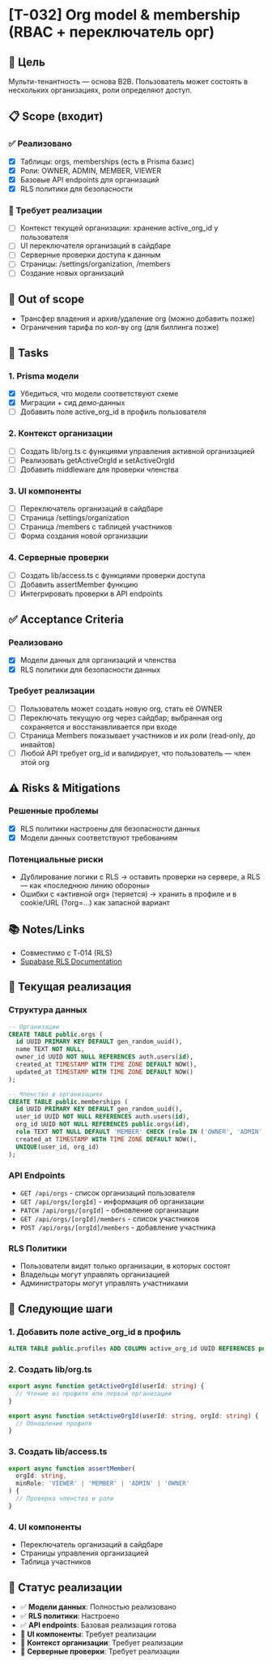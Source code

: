 # [T-032] Org model & membership (RBAC + переключатель орг)

## 🎯 Цель

Мульти-тенантность — основа B2B. Пользователь может состоять в нескольких организациях, роли определяют доступ.

## 📋 Scope (входит)

### ✅ Реализовано

- [x] Таблицы: orgs, memberships (есть в Prisma базис)
- [x] Роли: OWNER, ADMIN, MEMBER, VIEWER
- [x] Базовые API endpoints для организаций
- [x] RLS политики для безопасности

### 🔄 Требует реализации

- [ ] Контекст текущей организации: хранение active_org_id у пользователя
- [ ] UI переключателя организаций в сайдбаре
- [ ] Серверные проверки доступа к данным
- [ ] Страницы: /settings/organization, /members
- [ ] Создание новых организаций

## 🚫 Out of scope

- Трансфер владения и архив/удаление org (можно добавить позже)
- Ограничения тарифа по кол-ву org (для биллинга позже)

## 📝 Tasks

### 1. Prisma модели

- [x] Убедиться, что модели соответствуют схеме
- [x] Миграции + сид демо‑данных
- [ ] Добавить поле active_org_id в профиль пользователя

### 2. Контекст организации

- [ ] Создать lib/org.ts с функциями управления активной организацией
- [ ] Реализовать getActiveOrgId и setActiveOrgId
- [ ] Добавить middleware для проверки членства

### 3. UI компоненты

- [ ] Переключатель организаций в сайдбаре
- [ ] Страница /settings/organization
- [ ] Страница /members с таблицей участников
- [ ] Форма создания новой организации

### 4. Серверные проверки

- [ ] Создать lib/access.ts с функциями проверки доступа
- [ ] Добавить assertMember функцию
- [ ] Интегрировать проверки в API endpoints

## ✅ Acceptance Criteria

### Реализовано

- [x] Модели данных для организаций и членства
- [x] RLS политики для безопасности данных

### Требует реализации

- [ ] Пользователь может создать новую org, стать её OWNER
- [ ] Переключать текущую org через сайдбар; выбранная org сохраняется и восстанавливается при входе
- [ ] Страница Members показывает участников и их роли (read‑only, до инвайтов)
- [ ] Любой API требует org_id и валидирует, что пользователь — член этой org

## ⚠️ Risks & Mitigations

### Решенные проблемы

- [x] RLS политики настроены для безопасности данных
- [x] Модели данных соответствуют требованиям

### Потенциальные риски

- Дублирование логики с RLS → оставить проверки на сервере, а RLS — как «последнюю линию обороны»
- Ошибки с «активной org» (теряется) → хранить в профиле и в cookie/URL (?org=...) как запасной вариант

## 📚 Notes/Links

- Совместимо с T‑014 (RLS)
- [Supabase RLS Documentation](https://supabase.com/docs/guides/auth/row-level-security)

## 🔧 Текущая реализация

### Структура данных

```sql
-- Организации
CREATE TABLE public.orgs (
  id UUID PRIMARY KEY DEFAULT gen_random_uuid(),
  name TEXT NOT NULL,
  owner_id UUID NOT NULL REFERENCES auth.users(id),
  created_at TIMESTAMP WITH TIME ZONE DEFAULT NOW(),
  updated_at TIMESTAMP WITH TIME ZONE DEFAULT NOW()
);

-- Членство в организациях
CREATE TABLE public.memberships (
  id UUID PRIMARY KEY DEFAULT gen_random_uuid(),
  user_id UUID NOT NULL REFERENCES auth.users(id),
  org_id UUID NOT NULL REFERENCES public.orgs(id),
  role TEXT NOT NULL DEFAULT 'MEMBER' CHECK (role IN ('OWNER', 'ADMIN', 'MEMBER', 'VIEWER')),
  created_at TIMESTAMP WITH TIME ZONE DEFAULT NOW(),
  UNIQUE(user_id, org_id)
);
```

### API Endpoints

- `GET /api/orgs` - список организаций пользователя
- `GET /api/orgs/[orgId]` - информация об организации
- `PATCH /api/orgs/[orgId]` - обновление организации
- `GET /api/orgs/[orgId]/members` - список участников
- `POST /api/orgs/[orgId]/members` - добавление участника

### RLS Политики

- Пользователи видят только организации, в которых состоят
- Владельцы могут управлять организацией
- Администраторы могут управлять участниками

## 🚀 Следующие шаги

### 1. Добавить поле active_org_id в профиль

```sql
ALTER TABLE public.profiles ADD COLUMN active_org_id UUID REFERENCES public.orgs(id);
```

### 2. Создать lib/org.ts

```typescript
export async function getActiveOrgId(userId: string) {
  // Чтение из профиля или первой организации
}

export async function setActiveOrgId(userId: string, orgId: string) {
  // Обновление профиля
}
```

### 3. Создать lib/access.ts

```typescript
export async function assertMember(
  orgId: string,
  minRole: 'VIEWER' | 'MEMBER' | 'ADMIN' | 'OWNER'
) {
  // Проверка членства и роли
}
```

### 4. UI компоненты

- Переключатель организаций в сайдбаре
- Страницы управления организацией
- Таблица участников

## 🎯 Статус реализации

- ✅ **Модели данных**: Полностью реализовано
- ✅ **RLS политики**: Настроено
- ✅ **API endpoints**: Базовая реализация готова
- 🔄 **UI компоненты**: Требует реализации
- 🔄 **Контекст организации**: Требует реализации
- 🔄 **Серверные проверки**: Требует реализации
